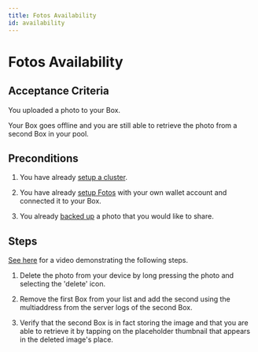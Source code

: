 ```yaml
---
title: Fotos Availability
id: availability
---
```


# Fotos Availability

## Acceptance Criteria

You uploaded a photo to your Box.

Your Box goes offline and you are still able to retrieve the photo from a second Box in your pool.

## Preconditions

1. You have already [setup a cluster](https://github.com/functionland/fula/tree/main/apps/cluster).

2. You have already [setup Fotos](./setup) with your own wallet account and connected it to your Box.

3. You already [backed up](./backup) a photo that you would like to share.

## Steps

[See here](https://drive.google.com/file/d/1BxYo3Enb_6f4cgcMazsAPskfcNQMCowW/view?usp=sharing) for a video demonstrating the following steps.

1.  Delete the photo from your device by long pressing the photo and selecting the 'delete' icon.

2.  Remove the first Box from your list and add the second using the multiaddress from the server logs of the second Box.

3.  Verify that the second Box is in fact storing the image and that you are able to retrieve it by tapping on the placeholder thumbnail that appears in the deleted image's place.
